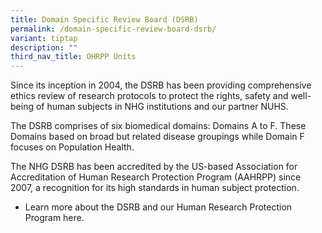 ```yaml
---
title: Domain Specific Review Board (DSRB)
permalink: /domain-specific-review-board-dsrb/
variant: tiptap
description: ""
third_nav_title: OHRPP Units
---
```

<p>Since its inception in 2004, the DSRB has been providing comprehensive
ethics review of research protocols to protect the rights, safety and well-being
of human subjects in NHG institutions and our partner NUHS.</p>
<p>The DSRB comprises of six biomedical domains: Domains A to F. These Domains
based on broad but related disease groupings while Domain F focuses on
Population Health.</p>
<p>The NHG DSRB has been accredited by the US-based Association for Accreditation
of Human Research Protection Program (AAHRPP) since 2007, a recognition
for its high standards in human subject protection.</p>
<ul data-tight="true" class="tight">
<li>
<p>Learn more about the DSRB and our Human Research Protection Program here.</p>
</li>
</ul>
<p></p>